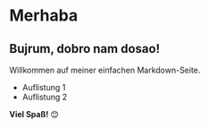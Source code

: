 # Merhaba

## Bujrum, dobro nam dosao! 

Willkommen auf meiner einfachen Markdown-Seite.

- Auflistung 1
- Auflistung 2

**Viel Spaß!** 😊